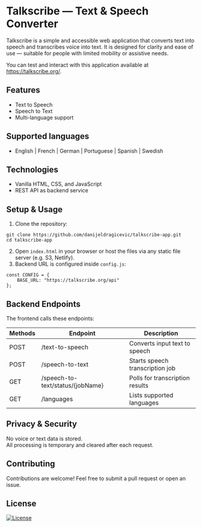 # Talkscribe — Text & Speech Converter
Talkscribe is a simple and accessible web application that converts text into speech and transcribes voice into text. It is designed for clarity and ease of use — suitable for people with limited mobility or assistive needs.

You can test and interact with this application available at https://talkscribe.org/.

## Features
- Text to Speech
- Speech to Text
- Multi-language support

## Supported languages
- English | French | German | Portuguese | Spanish | Swedish

## Technologies
- Vanilla HTML, CSS, and JavaScript
- REST API as backend service

## Setup & Usage
1. Clone the repository:
```commandline
git clone https://github.com/danijeldragicevic/talkscribe-app.git
cd talkscribe-app
```
2. Open `index.html` in your browser or host the files via any static file server (e.g. S3, Netlify).
3. Backend URL is configured inside `config.js`:
```commandline 
const CONFIG = {
    BASE_URL: "https://talkscribe.org/api"
};
```

## Backend Endpoints
The frontend calls these endpoints:

| Methods | Endpoint                         | Description                     |
|---------|----------------------------------|---------------------------------|
| POST    | /text-to-speech                  | Converts input text to speech   |
| POST    | /speech-to-text                  | Starts speech transcription job |
| GET     | /speech-to-text/status/{jobName} | Polls for transcription results |
| GET     | /languages                       | Lists supported languages       |

## Privacy & Security
No voice or text data is stored. <br>
All processing is temporary and cleared after each request.

## Contributing
Contributions are welcome! Feel free to submit a pull request or open an issue.

## License
[![License](https://img.shields.io/badge/License-Apache_2.0-blue.svg)](https://opensource.org/licenses/Apache-2.0)
